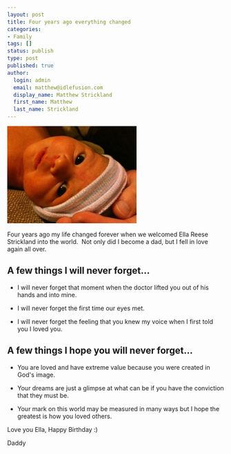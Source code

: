```yaml
---
layout: post
title: Four years ago everything changed
categories:
- Family
tags: []
status: publish
type: post
published: true
author:
  login: admin
  email: matthew@idlefusion.com
  display_name: Matthew Strickland
  first_name: Matthew
  last_name: Strickland
---
```

<img class="alignnone size-medium wp-image-700" alt="ella_reese" src="../assets/ella_reese-300x225.jpg" width="300" height="225" />

Four years ago my life changed forever when we welcomed Ella Reese Strickland into the world.  Not only did I become a dad, but I fell in love again all over.

## A few things I will never forget...

* I will never forget that moment when the doctor lifted you out of his hands and into mine.

* I will never forget the first time our eyes met.

* I will never forget the feeling that you knew my voice when I first told you I loved you.

## A few things I hope you will never forget...

* You are loved and have extreme value because you were created in God's image.

* Your dreams are just a glimpse at what can be if you have the conviction that they must be.

* Your mark on this world may be measured in many ways but I hope the greatest is how you loved others.

Love you Ella, Happy Birthday :)

Daddy
